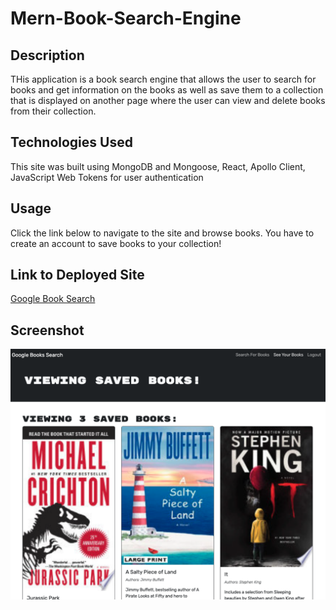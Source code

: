 # Mern-Book-Search-Engine

## Description

THis application is a book search engine that allows the user to search for books and get information on the books as well as save them to a collection that is displayed on another page where the user can view and delete books from their collection.

## Technologies Used

This site was built using MongoDB and Mongoose, React, Apollo Client, JavaScript Web Tokens for user authentication

## Usage 

Click the link below to navigate to the site and browse books. You have to create an account to save books to your collection!

## Link to Deployed Site

[Google Book Search](https://shielded-castle-59542-c839354887e1.herokuapp.com/)

## Screenshot

![Site Screenshot](./assets/images/bookshot.png)